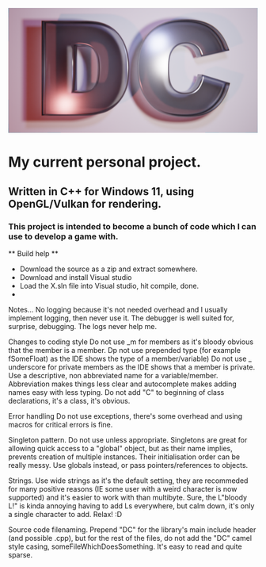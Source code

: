 ![X project logo. Two letters D and C, extruded slightly and placed against a quad within the 3D application Blender.](https://github.com/DavidCradock/DC/blob/51c30954811147e2ef6a3bb882f0f1131df434be/github_images/github_social_image.png)
# My current personal project.
## Written in C++ for Windows 11, using OpenGL/Vulkan for rendering.
### This project is intended to become a bunch of code which I can use to develop a game with.
** Build help **
- Download the source as a zip and extract somewhere.
- Download and install Visual studio
- Load the X.sln file into Visual studio, hit compile, done.
- 

Notes...
No logging because it's not needed overhead and I usually implement logging, then never use it. The debugger is well suited for, surprise, debugging. The logs never help me.

Changes to coding style
Do not use _m for members as it's bloody obvious that the member is a member.
Dp not use prepended type (for example fSomeFloat) as the IDE shows the type of a member/variable)
Do not use _ underscore for private members as the IDE shows that a member is private.
Use a descriptive, non abbreviated name for a variable/member. Abbreviation makes things less clear and autocomplete makes adding names easy with less typing.
Do not add "C" to beginning of class declarations, it's a class, it's obvious.

Error handling
Do not use exceptions, there's some overhead and using macros for critical errors is fine.

Singleton pattern.
Do not use unless appropriate.
Singletons are great for allowing quick access to a "global" object, but as their name implies, prevents creation of multiple instances.
Their initialisation order can be really messy.
Use globals instead, or pass pointers/references to objects.

Strings.
Use wide strings as it's the default setting, they are recommeded for many positive reasons (IE some user with a weird character is now supported) and it's easier to work with than multibyte.
Sure, the L"bloody L!" is kinda annoying having to add Ls everywhere, but calm down, it's only a single character to add. Relax! :D

Source code filenaming.
Prepend "DC" for the library's main include header (and possible .cpp), but for the rest of the files, do not add the "DC"
camel style casing, someFileWhichDoesSomething. It's easy to read and quite sparse.


